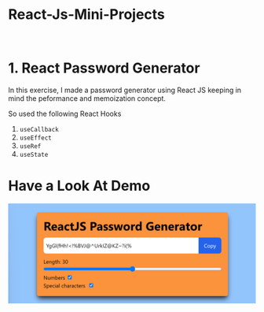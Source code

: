 # React-Js-Mini-Projects

<br/>

# 1. React Password Generator

In this exercise, I made a password generator using React JS keeping in mind the peformance and memoization concept.

So used the following React Hooks

1. `useCallback`
2. `useEffect`
3. `useRef`
4. `useState`

# Have a Look At Demo

![](React-Password-Generator//demo-img.png)
